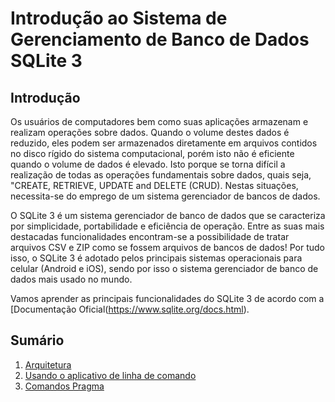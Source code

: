 # Introdução ao Sistema de Gerenciamento de Banco de Dados SQLite 3


## Introdução

Os usuários de computadores bem como suas aplicações armazenam e realizam
operações sobre dados.  Quando o volume destes dados é reduzido, eles podem ser
armazenados diretamente em arquivos contidos no disco rígido do sistema 
computacional, porém isto não é eficiente quando o volume de dados é elevado.
Isto porque se torna difícil a realização de todas as operações fundamentais 
sobre dados, quais seja, "CREATE, RETRIEVE, UPDATE and DELETE (CRUD).  Nestas
situações, necessita-se do emprego de um sistema gerenciador de bancos de dados.

O SQLite 3 é um sistema gerenciador de banco de dados que se caracteriza por
simplicidade, portabilidade e eficiência de operação.  Entre as suas mais
destacadas funcionalidades encontram-se a possibilidade de tratar arquivos CSV e 
ZIP como se fossem arquivos de bancos de dados! Por tudo isso, o SQLite 3
é adotado pelos principais sistemas operacionais para celular (Android e iOS),
sendo por isso o sistema gerenciador de banco de dados mais usado no mundo.

Vamos aprender as principais funcionalidades do SQLite 3 de acordo com a [Documentação Oficial(https://www.sqlite.org/docs.html).

## Sumário

1. [Arquitetura](arquitetura.md)
2. [Usando o aplicativo de linha de comando](usando.md)
3. [Comandos Pragma](pragma.md)
